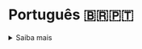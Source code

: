 # Português 🇧🇷🇵🇹

<details>
  <summary>
    Saiba mais
  </summary>
  
  # Store Manager
Projeto da [Trybe](https://www.betrybe.com/) - Bloco 23 - REST API para gestão de loja virtual feita com Node.js.

## 💻 Projeto

API RESTful para uma aplicação de gerenciamento de vendas utilizando a arquitetura MSC (model-service-controller).

## 🚀 Tecnologias
> Este projeto foi desenvolvido com:

- Node JS
- Express
- MySQL
- Docker
- Docker Compose
- Insomnia

## 📌 Habilidades
> Habilidades desenvolvidas:

- Desenvolver uma API RESTful de um CRUD (Create, Read, Update e Delete);
- Desenvolver endpoints para ler e escrever em um banco de dados MySQL.


## 🐋 Executando o Docker Compose

```bash
docker-compose up -d
docker exec -it store_manager bash
```

## ⬇️ Instalando dependências

```bash
npm install
``` 

## 🧪 Executando Testes

```bash
npm run dev
npm run test:mocha
```

## 💬 Contatos

<div align="center" style="display: inline_block">
  <a href="https://andreapmacedo.github.io" target="_blank">
  </a> 
  <a href="https://www.linkedin.com/in/andre-macedo-dev/" target="_blank">
  </a> 
</div>

</details>
